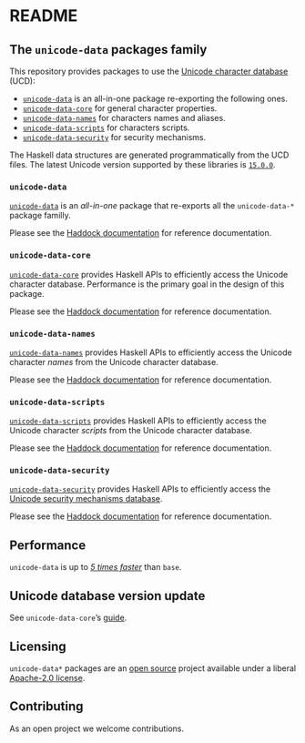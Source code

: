 # README

## The `unicode-data` packages family

This repository provides packages to use the
[Unicode character database](https://www.unicode.org/ucd/) (UCD):

- [`unicode-data`](#unicode-data) is an all-in-one package re-exporting the
  following ones.
- [`unicode-data-core`](#unicode-data-core) for general character properties.
- [`unicode-data-names`](#unicode-data-names) for characters names and aliases.
- [`unicode-data-scripts`](#unicode-data-scripts) for characters scripts.
- [`unicode-data-security`](#unicode-data-security) for security mechanisms.

The Haskell data structures are generated programmatically from the UCD files.
The latest Unicode version supported by these libraries is
[`15.0.0`](https://www.unicode.org/versions/Unicode15.0.0/).

### `unicode-data`

[`unicode-data`](unicode-data#readme) is an _all-in-one_ package that re-exports
all the `unicode-data-*` package familly.

Please see the
[Haddock documentation](https://hackage.haskell.org/package/unicode-data)
for reference documentation.

### `unicode-data-core`

[`unicode-data-core`](unicode-data-core#readme) provides Haskell APIs to efficiently
access the Unicode character database.
Performance is the primary goal in the design of this package.

Please see the
[Haddock documentation](https://hackage.haskell.org/package/unicode-data-core)
for reference documentation.

### `unicode-data-names`

[`unicode-data-names`](unicode-data-names#readme) provides Haskell APIs
to efficiently access the Unicode character _names_ from the Unicode character
database.

Please see the
[Haddock documentation](https://hackage.haskell.org/package/unicode-data-names)
for reference documentation.

### `unicode-data-scripts`

[`unicode-data-scripts`](unicode-data-scripts#readme) provides Haskell APIs
to efficiently access the Unicode character _scripts_ from the Unicode character
database.

Please see the
[Haddock documentation](https://hackage.haskell.org/package/unicode-data-scripts)
for reference documentation.

### `unicode-data-security`

[`unicode-data-security`](unicode-data-security#readme) provides Haskell APIs
to efficiently access the
[Unicode security mechanisms database](https://www.unicode.org/reports/tr39/).

Please see the
[Haddock documentation](https://hackage.haskell.org/package/unicode-data-security)
for reference documentation.

## Performance

`unicode-data` is up to [_5 times faster_](unicode-data-core#performance)
than `base`.

## Unicode database version update

See `unicode-data-core`’s [guide](unicode-data-core/README.md#unicode-database-version-update).

## Licensing

`unicode-data*` packages are an [open source](https://github.com/composewell/unicode-data)
project available under a liberal [Apache-2.0 license](unicode-data-core/LICENSE).

## Contributing

As an open project we welcome contributions.
